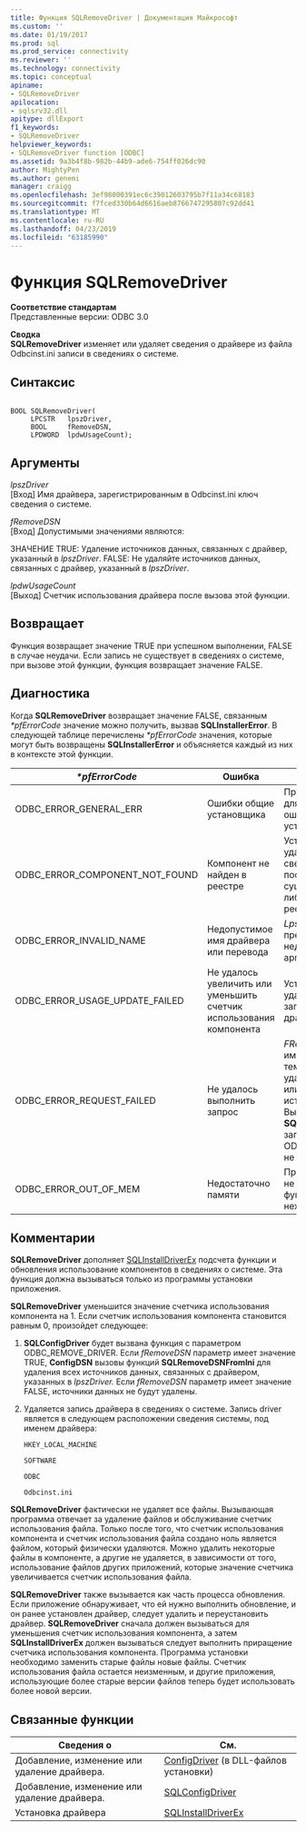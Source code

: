 ```yaml
---
title: Функция SQLRemoveDriver | Документация Майкрософт
ms.custom: ''
ms.date: 01/19/2017
ms.prod: sql
ms.prod_service: connectivity
ms.reviewer: ''
ms.technology: connectivity
ms.topic: conceptual
apiname:
- SQLRemoveDriver
apilocation:
- sqlsrv32.dll
apitype: dllExport
f1_keywords:
- SQLRemoveDriver
helpviewer_keywords:
- SQLRemoveDriver function [ODBC]
ms.assetid: 9a3b4f8b-982b-44b9-ade6-754ff026dc90
author: MightyPen
ms.author: genemi
manager: craigg
ms.openlocfilehash: 3ef98000391ec6c39012603795b7f11a34c68183
ms.sourcegitcommit: f7fced330b64d6616aeb8766747295807c92dd41
ms.translationtype: MT
ms.contentlocale: ru-RU
ms.lasthandoff: 04/23/2019
ms.locfileid: "63185990"
---
```

# <a name="sqlremovedriver-function"></a>Функция SQLRemoveDriver
**Соответствие стандартам**  
 Представленные версии: ODBC 3.0  
  
 **Сводка**  
 **SQLRemoveDriver** изменяет или удаляет сведения о драйвере из файла Odbcinst.ini записи в сведениях о системе.  
  
## <a name="syntax"></a>Синтаксис  
  
```  
  
BOOL SQLRemoveDriver(  
     LPCSTR   lpszDriver,  
     BOOL     fRemoveDSN,  
     LPDWORD  lpdwUsageCount);  
```  
  
## <a name="arguments"></a>Аргументы  
 *lpszDriver*  
 [Вход] Имя драйвера, зарегистрированным в Odbcinst.ini ключ сведения о системе.  
  
 *fRemoveDSN*  
 [Вход] Допустимыми значениями являются:  
  
 ЗНАЧЕНИЕ TRUE: Удаление источников данных, связанных с драйвер, указанный в *lpszDriver*. FALSE: Не удаляйте источников данных, связанных с драйвер, указанный в *lpszDriver*.  
  
 *lpdwUsageCount*  
 [Выход] Счетчик использования драйвера после вызова этой функции.  
  
## <a name="returns"></a>Возвращает  
 Функция возвращает значение TRUE при успешном выполнении, FALSE в случае неудачи. Если запись не существует в сведениях о системе, при вызове этой функции, функция возвращает значение FALSE.  
  
## <a name="diagnostics"></a>Диагностика  
 Когда **SQLRemoveDriver** возвращает значение FALSE, связанным  *\*pfErrorCode* значение можно получить, вызвав **SQLInstallerError**. В следующей таблице перечислены  *\*pfErrorCode* значения, которые могут быть возвращены **SQLInstallerError** и объясняется каждый из них в контексте этой функции.  
  
|*\*pfErrorCode*|Ошибка|Описание|  
|---------------------|-----------|-----------------|  
|ODBC_ERROR_GENERAL_ERR|Ошибки общие установщика|Произошла ошибка для которой нет ошибок определенных установщика.|  
|ODBC_ERROR_COMPONENT_NOT_FOUND|Компонент не найден в реестре|Установщик не удалось удалить сведения о драйвере, поскольку она либо не существует в реестре, либо не найден в реестре.|  
|ODBC_ERROR_INVALID_NAME|Недопустимое имя драйвера или перевода|*LpszDriver* предоставил недопустимый аргумент.|  
|ODBC_ERROR_USAGE_UPDATE_FAILED|Не удалось увеличить или уменьшить счетчик использования компонента|Установщику не удалось уменьшить загруженность драйвера.|  
|ODBC_ERROR_REQUEST_FAILED|Не удалось выполнить запрос|*FRemoveDSN* аргумент имел значение TRUE; тем не менее, не удалось удалить один или несколько источников данных. Вызов **SQLConfigDriver** с запросом ODBC_REMOVE_DRIVER не удалось.|  
|ODBC_ERROR_OUT_OF_MEM|Недостаточно памяти|Программа установки не удалось выполнить функцию из-за нехватки памяти.|  
  
## <a name="comments"></a>Комментарии  
 **SQLRemoveDriver** дополняет [SQLInstallDriverEx](../../../odbc/reference/syntax/sqlinstalldriverex-function.md) подсчета функции и обновления использование компонентов в сведениях о системе. Эта функция должна вызываться только из программы установки приложения.  
  
 **SQLRemoveDriver** уменьшится значение счетчика использования компонента на 1. Если счетчик использования компонента становится равным 0, произойдет следующее:  
  
1.  **SQLConfigDriver** будет вызвана функция с параметром ODBC_REMOVE_DRIVER. Если *fRemoveDSN* параметр имеет значение TRUE, **ConfigDSN** вызовы функций **SQLRemoveDSNFromIni** для удаления всех источников данных, связанных с драйвером, указанных в *lpszDriver.* Если *fRemoveDSN* параметр имеет значение FALSE, источники данных не будут удалены.  
  
2.  Удаляется запись драйвера в сведениях о системе. Запись driver является в следующем расположении сведения системы, под именем драйвера:  
  
     `HKEY_LOCAL_MACHINE`  
  
     `SOFTWARE`  
  
     `ODBC`  
  
     `Odbcinst.ini`  
  
 **SQLRemoveDriver** фактически не удаляет все файлы. Вызывающая программа отвечает за удаление файлов и обслуживание счетчик использования файла. Только после того, что счетчик использования компонента и счетчик использования файла создано ноль является файлом, который физически удаляются. Можно удалить некоторые файлы в компоненте, а другие не удаляется, в зависимости от того, использование файлов других приложений, которые значение счетчика увеличивается счетчик использования файла.  
  
 **SQLRemoveDriver** также вызывается как часть процесса обновления. Если приложение обнаруживает, что ей нужно выполнить обновление, и он ранее установлен драйвер, следует удалить и переустановить драйвер. **SQLRemoveDriver** сначала должен вызываться для уменьшения счетчик использования компонента, а затем **SQLInstallDriverEx** должен вызываться следует выполнить приращение счетчика использования компонента. Программа установки необходимо заменить старые файлы новые файлы. Счетчик использования файла остается неизменным, и другие приложения, использующие более старые версии файлов теперь будет использовать более новой версии.  
  
## <a name="related-functions"></a>Связанные функции  
  
|Сведения о|См.|  
|---------------------------|---------|  
|Добавление, изменение или удаление драйвера.|[ConfigDriver](../../../odbc/reference/syntax/configdriver-function.md) (в DLL-файлов установки)|  
|Добавление, изменение или удаление драйвера.|[SQLConfigDriver](../../../odbc/reference/syntax/sqlconfigdriver-function.md)|  
|Установка драйвера|[SQLInstallDriverEx](../../../odbc/reference/syntax/sqlinstalldriverex-function.md)|
